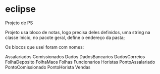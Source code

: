 # eclipse
Projeto de PS

Projeto usa bloco de notas, logo precisa deles definidos, uma string na classe Inicio, no pacote geral, define o endereço da pasta;

Os blocos que usei foram com nomes:

Assalariados
Comissionados
Dados
DadosBancarios
DadosCorreios
FolhaDeposito
FolhaMaos
Folhas
Funcionarios
Horistas
PontoAssalariado
PontoComissionado
PontoHorista
Vendas
